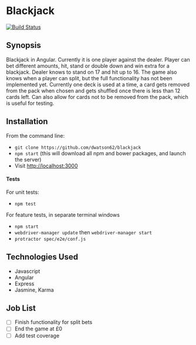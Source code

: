 Blackjack
=======================

[![Build Status](https://travis-ci.org/dwatson62/blackjack.svg?branch=master)](https://travis-ci.org/dwatson62/blackjack)

## Synopsis

Blackjack in Angular. Currently it is one player against the dealer. Player can bet different amounts, hit, stand or double down and win extra for a blackjack. Dealer knows to stand on 17 and hit up to 16. The game also knows when a player can split, but the full functionality has not been implemented yet. Currently one deck is used at a time, a card gets removed from the pack when chosen and gets shuffled once there is less than 12 cards left. Can also allow for cards not to be removed from the pack, which is useful for testing.

## Installation

From the command line:

- ``` git clone https://github.com/dwatson62/blackjack ```
- ``` npm start ``` (this will download all npm and bower packages, and launch the server)
- Visit [http://localhost:3000](http://localhost:3000)

#### Tests

For unit tests:

- ``` npm test ```

For feature tests, in separate terminal windows

- ``` npm start ```
- ``` webdriver-manager update ``` then ``` webdriver-manager start ```
- ``` protractor spec/e2e/conf.js ```

## Technologies Used

- Javascript
- Angular
- Express
- Jasmine, Karma

## Job List

- [ ] Finish functionality for split bets
- [ ] End the game at £0
- [ ] Add test coverage
